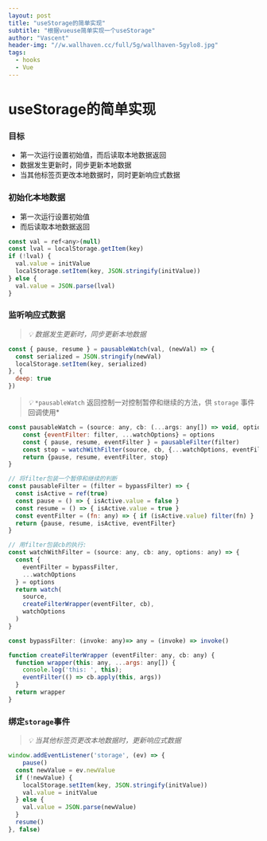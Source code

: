 ```yaml
---
layout: post
title: "useStorage的简单实现"
subtitle: "根据vueuse简单实现一个useStorage"
author: "Vascent"
header-img: "//w.wallhaven.cc/full/5g/wallhaven-5gylo8.jpg"
tags:
  - hooks
  - Vue
---
```


# useStorage的简单实现

### 目标

- 第一次运行设置初始值，而后读取本地数据返回
- 数据发生更新时，同步更新本地数据
- 当其他标签页更改本地数据时，同时更新响应式数据

### 初始化本地数据

- 第一次运行设置初始值
- 而后读取本地数据返回

```jsx
const val = ref<any>(null)
const lval = localStorage.getItem(key)
if (!lval) {
  val.value = initValue
  localStorage.setItem(key, JSON.stringify(initValue))
} else {
  val.value = JSON.parse(lval)
}
```

### 监听响应式数据

> *💡 数据发生更新时，同步更新本地数据*
> 

```jsx
const { pause, resume } = pausableWatch(val, (newVal) => {
  const serialized = JSON.stringify(newVal)
  localStorage.setItem(key, serialized)
}, {
  deep: true
})
```

> *💡* `*pausableWatch` 返回控制一对控制暂停和继续的方法，供 `storage` 事件回调使用*
> 

```jsx
const pausableWatch = (source: any, cb: (...args: any[]) => void, options: any) => {
	const {eventFilter: filter, ...watchOptions} = options
	const { pause, resume, eventFilter } = pausableFilter(filter)
	const stop = watchWithFilter(source, cb, {...watchOptions, eventFilter})
	return {pause, resume, eventFilter, stop}
}

// 将filter包装一个暂停和继续的判断
const pausableFilter = (filter = bypassFilter) => {
  const isActive = ref(true)
  const pause = () => { isActive.value = false }
  const resume = () => { isActive.value = true }
  const eventFilter = (fn: any) => { if (isActive.value) filter(fn) }
  return {pause, resume, isActive, eventFilter}
}

// 用filter包装cb的执行: 
const watchWithFilter = (source: any, cb: any, options: any) => {
  const {
    eventFilter = bypassFilter,
    ...watchOptions
  } = options
  return watch(
    source,
    createFilterWrapper(eventFilter, cb),
    watchOptions
  )
}

const bypassFilter: (invoke: any)=> any = (invoke) => invoke()

function createFilterWrapper (eventFilter: any, cb: any) {
  function wrapper(this: any, ...args: any[]) {
    console.log('this: ', this);
    eventFilter(() => cb.apply(this, args))
  }
  return wrapper
}
```

### 绑定`storage`事件

> *💡 当其他标签页更改本地数据时，更新响应式数据*
> 

```jsx
window.addEventListener('storage', (ev) => {
    pause()
  const newValue = ev.newValue
  if (!newValue) {
    localStorage.setItem(key, JSON.stringify(initValue))
    val.value = initValue
  } else {
    val.value = JSON.parse(newValue)
  }
  resume()
}, false)
```

